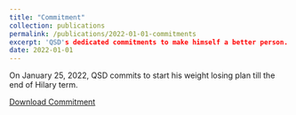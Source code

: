 ```yaml
---
title: "Commitment"
collection: publications
permalink: /publications/2022-01-01-commitments
excerpt: 'QSD's dedicated commitments to make himself a better person.'
date: 2022-01-01
---
```


On January 25, 2022, QSD commits to start his weight losing plan till the end of Hilary term.

[Download Commitment](http://qsdqsb.github.io/files/Commitments/Commitment_2022_1.pdf)

